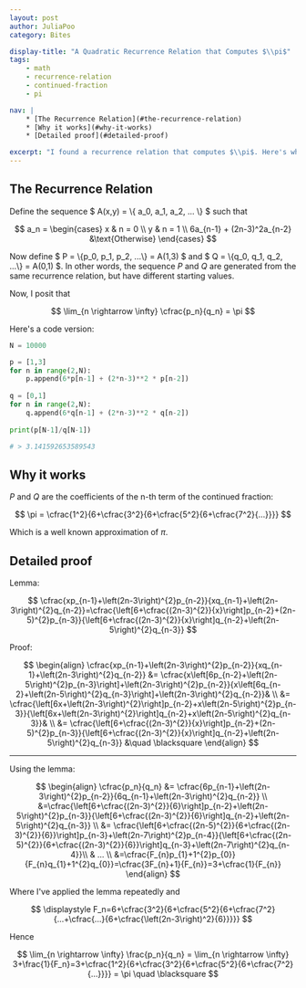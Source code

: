 ```yaml
---
layout: post
author: JuliaPoo
category: Bites

display-title: "A Quadratic Recurrence Relation that Computes $\\pi$"
tags:
    - math
    - recurrence-relation
    - continued-fraction
    - pi

nav: |
    * [The Recurrence Relation](#the-recurrence-relation)
    * [Why it works](#why-it-works)
    * [Detailed proof](#detailed-proof)

excerpt: "I found a recurrence relation that computes $\\pi$. Here's why it works."
---
```


## The Recurrence Relation

Define the sequence $ A(x,y) = \\{ a_0, a_1, a_2, ... \\} $ such that

$$
a_n = 
\begin{cases}
x  & n = 0 \\
y  & n = 1 \\
6a_{n-1} + (2n-3)^2a_{n-2} &\text{Otherwise}
\end{cases}
$$

Now define $ P = \\{p_0, p_1, p_2, ...\\} = A(1,3) $ and $ Q = \\{q_0, q_1, q_2, ...\\} = A(0,1) $. In other words, the sequence $P$ and $Q$ are generated from the same recurrence relation, but have different starting values.

Now, I posit that

$$
\lim_{n \rightarrow \infty} \cfrac{p_n}{q_n} = \pi
$$

Here's a code version:

```py
N = 10000

p = [1,3]
for n in range(2,N):
    p.append(6*p[n-1] + (2*n-3)**2 * p[n-2])
    
q = [0,1]
for n in range(2,N):
    q.append(6*q[n-1] + (2*n-3)**2 * q[n-2])
    
print(p[N-1]/q[N-1])

# > 3.141592653589543
```

## Why it works

$P$ and $Q$ are the coefficients of the n-th term of the continued fraction:

$$
\pi = \cfrac{1^2}{6+\cfrac{3^2}{6+\cfrac{5^2}{6+\cfrac{7^2}{...}}}}
$$

Which is a well known approximation of $\pi$.

## Detailed proof

Lemma:

$$
\cfrac{xp_{n-1}+\left(2n-3\right)^{2}p_{n-2}}{xq_{n-1}+\left(2n-3\right)^{2}q_{n-2}}=\cfrac{\left[6+\cfrac{(2n-3)^{2}}{x}\right]p_{n-2}+(2n-5)^{2}p_{n-3}}{\left[6+\cfrac{(2n-3)^{2}}{x}\right]q_{n-2}+\left(2n-5\right)^{2}q_{n-3}}
$$

Proof:

$$
\begin{align}
\cfrac{xp_{n-1}+\left(2n-3\right)^{2}p_{n-2}}{xq_{n-1}+\left(2n-3\right)^{2}q_{n-2}}
&= \cfrac{x\left[6p_{n-2}+\left(2n-5\right)^{2}p_{n-3}\right]+\left(2n-3\right)^{2}p_{n-2}}{x\left[6q_{n-2}+\left(2n-5\right)^{2}q_{n-3}\right]+\left(2n-3\right)^{2}q_{n-2}}& \\
&= \cfrac{\left[6x+\left(2n-3\right)^{2}\right]p_{n-2}+x\left(2n-5\right)^{2}p_{n-3}}{\left[6x+\left(2n-3\right)^{2}\right]q_{n-2}+x\left(2n-5\right)^{2}q_{n-3}}& \\
&= \cfrac{\left[6+\cfrac{(2n-3)^{2}}{x}\right]p_{n-2}+(2n-5)^{2}p_{n-3}}{\left[6+\cfrac{(2n-3)^{2}}{x}\right]q_{n-2}+\left(2n-5\right)^{2}q_{n-3}} &\quad \blacksquare
\end{align}
$$

***

Using the lemma:

$$
\begin{align}
\cfrac{p_n}{q_n} &= \cfrac{6p_{n-1}+\left(2n-3\right)^{2}p_{n-2}}{6q_{n-1}+\left(2n-3\right)^{2}q_{n-2}} \\
&=\cfrac{\left[6+\cfrac{(2n-3)^{2}}{6}\right]p_{n-2}+\left(2n-5\right)^{2}p_{n-3}}{\left[6+\cfrac{(2n-3)^{2}}{6}\right]q_{n-2}+\left(2n-5\right)^{2}q_{n-3}} \\
&= \cfrac{\left[6+\cfrac{(2n-5)^{2}}{6+\cfrac{(2n-3)^{2}}{6}}\right]p_{n-3}+\left(2n-7\right)^{2}p_{n-4}}{\left[6+\cfrac{(2n-5)^{2}}{6+\cfrac{(2n-3)^{2}}{6}}\right]q_{n-3}+\left(2n-7\right)^{2}q_{n-4}}\\
& ... \\
&=\cfrac{F_{n}p_{1}+1^{2}p_{0}}{F_{n}q_{1}+1^{2}q_{0}}=\cfrac{3F_{n}+1}{F_{n}}=3+\cfrac{1}{F_{n}}
\end{align}
$$

Where I've applied the lemma repeatedly and 

$$
\displaystyle F_n=6+\cfrac{3^2}{6+\cfrac{5^2}{6+\cfrac{7^2}{...+\cfrac{...}{6+\cfrac{\left(2n-3\right)^2}{6}}}}}
$$

Hence

$$
\lim_{n \rightarrow \infty} \frac{p_n}{q_n} = \lim_{n \rightarrow \infty} 3+\frac{1}{F_n}=3+\cfrac{1^2}{6+\cfrac{3^2}{6+\cfrac{5^2}{6+\cfrac{7^2}{...}}}} = \pi \quad \blacksquare
$$